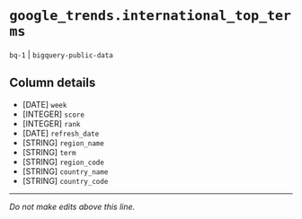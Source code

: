 # `google_trends.international_top_terms`
`bq-1` | `bigquery-public-data`

## Column details
* [DATE]      `week`
* [INTEGER]   `score`
* [INTEGER]   `rank`
* [DATE]      `refresh_date`
* [STRING]    `region_name`
* [STRING]    `term`
* [STRING]    `region_code`
* [STRING]    `country_name`
* [STRING]    `country_code`

-------------------------------------------------------------------------------
*Do not make edits above this line.*
